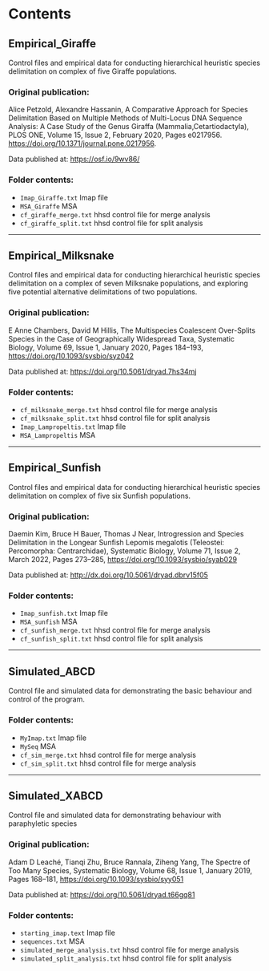 # 

# Contents

## Empirical_Giraffe

Control files and empirical data for conducting hierarchical heuristic species delimitation on complex of five Giraffe populations.

### Original publication:

Alice Petzold, Alexandre Hassanin, 
A Comparative Approach for Species Delimitation Based on Multiple Methods of Multi-Locus DNA Sequence Analysis: A Case Study of the Genus Giraffa (Mammalia,Cetartiodactyla), 
PLOS ONE, Volume 15, Issue 2, February 2020, Pages e0217956. 
https://doi.org/10.1371/journal.pone.0217956.

Data published at: https://osf.io/9wv86/

### Folder contents:

- `Imap_Giraffe.txt` Imap file
- `MSA_Giraffe` MSA
- `cf_giraffe_merge.txt` hhsd control file for merge analysis
- `cf_giraffe_split.txt` hhsd control file for split analysis

---

## Empirical_Milksnake

Control files and empirical data for conducting hierarchical heuristic species delimitation on a complex of seven Milksnake populations, and exploring five potential alternative delimitations of two populations.

### Original publication:

E Anne Chambers, David M Hillis, 
The Multispecies Coalescent Over-Splits Species in the Case of Geographically Widespread Taxa, 
Systematic Biology, Volume 69, Issue 1, January 2020, Pages 184–193, 
https://doi.org/10.1093/sysbio/syz042

Data published at: https://doi.org/10.5061/dryad.7hs34mj

### Folder contents:

- `cf_milksnake_merge.txt` hhsd control file for merge analysis
- `cf_milksnake_split.txt` hhsd control file for split analysis
- `Imap_Lampropeltis.txt` Imap file
- `MSA_Lampropeltis` MSA

---

## Empirical_Sunfish

Control files and empirical data for conducting hierarchical heuristic species delimitation on complex of five six Sunfish populations.

### Original publication:

Daemin Kim, Bruce H Bauer, Thomas J Near, 
Introgression and Species Delimitation in the Longear Sunfish Lepomis megalotis (Teleostei: Percomorpha: Centrarchidae), 
Systematic Biology, Volume 71, Issue 2, March 2022, Pages 273–285, 
https://doi.org/10.1093/sysbio/syab029

Data published at: http://dx.doi.org/10.5061/dryad.dbrv15f05

### Folder contents:

- `Imap_sunfish.txt` Imap file
- `MSA_sunfish` MSA
- `cf_sunfish_merge.txt` hhsd control file for merge analysis
- `cf_sunfish_split.txt` hhsd control file for split analysis

---

## Simulated_ABCD

Control file and simulated data for demonstrating the basic behaviour and control of the program.

### Folder contents:

- `MyImap.txt` Imap file
- `MySeq` MSA
- `cf_sim_merge.txt` hhsd control file for merge analysis
- `cf_sim_split.txt` hhsd control file for merge analysis

---

## Simulated_XABCD

Control file and simulated data for demonstrating behaviour with paraphyletic species

### Original publication:

Adam D Leaché, Tianqi Zhu, Bruce Rannala, Ziheng Yang, 
The Spectre of Too Many Species, 
Systematic Biology, Volume 68, Issue 1, January 2019, Pages 168–181, 
https://doi.org/10.1093/sysbio/syy051

Data published at: https://doi.org/10.5061/dryad.t66gq81

### Folder contents:

- `starting_imap.text` Imap file
- `sequences.txt` MSA
- `simulated_merge_analysis.txt` hhsd control file for merge analysis
- `simulated_split_analysis.txt` hhsd control file for split analysis